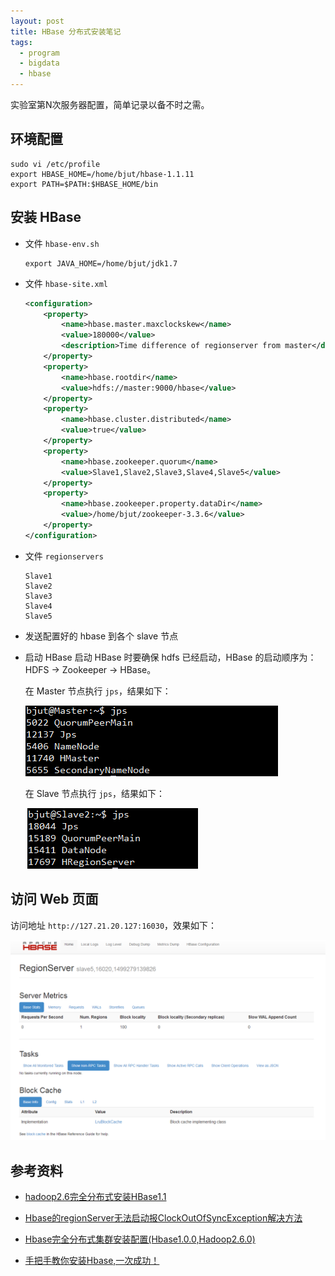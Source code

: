 ```yaml
---
layout: post
title: HBase 分布式安装笔记
tags:
  - program
  - bigdata
  - hbase
---
```


实验室第N次服务器配置，简单记录以备不时之需。

## 环境配置

```shell
sudo vi /etc/profile
export HBASE_HOME=/home/bjut/hbase-1.1.11
export PATH=$PATH:$HBASE_HOME/bin
```

## 安装 HBase

- 文件 `hbase-env.sh`
  ```shell
  export JAVA_HOME=/home/bjut/jdk1.7
  ```
- 文件 `hbase-site.xml`
  ```xml
  <configuration>
      <property>
          <name>hbase.master.maxclockskew</name>
          <value>180000</value>
          <description>Time difference of regionserver from master</description>
      </property>
      <property>
          <name>hbase.rootdir</name>
          <value>hdfs://master:9000/hbase</value>
      </property>
      <property>
          <name>hbase.cluster.distributed</name>
          <value>true</value>
      </property>
      <property>
          <name>hbase.zookeeper.quorum</name>
          <value>Slave1,Slave2,Slave3,Slave4,Slave5</value>
      </property>
      <property>
          <name>hbase.zookeeper.property.dataDir</name>
          <value>/home/bjut/zookeeper-3.3.6</value>
      </property>
  </configuration>
  ```
- 文件 `regionservers`
  ```
  Slave1
  Slave2
  Slave3
  Slave4
  Slave5
  ```
- 发送配置好的 hbase 到各个 slave 节点
- 启动 HBase
  启动 HBase 时要确保 hdfs 已经启动，HBase 的启动顺序为：HDFS -> Zookeeper -> HBase。

  在 Master 节点执行 `jps`，结果如下：

   ![masterHbaseJps](\media\files\2017\07\06\masterHbaseJps.png)

  在 Slave 节点执行 `jps`，结果如下：

  ![slaveHbaseJps](\media\files\2017\07\06\slaveHbaseJps.png)

## 访问 Web 页面

访问地址 `http://127.21.20.127:16030`，效果如下：

![webHbase](\media\files\2017\07\06\webHbase.png)

## 参考资料

- [hadoop2.6完全分布式安装HBase1.1](https://yq.aliyun.com/articles/32314)
- [Hbase的regionServer无法启动报ClockOutOfSyncException解决方法](http://myhadoop.iteye.com/blog/2044253)
- [Hbase完全分布式集群安装配置(Hbase1.0.0,Hadoop2.6.0)](http://blog.csdn.net/wuwenxiang91322/article/details/44684655)
- [手把手教你安装Hbase,一次成功！](http://blog.csdn.net/achuo/article/details/51170946)

  ​